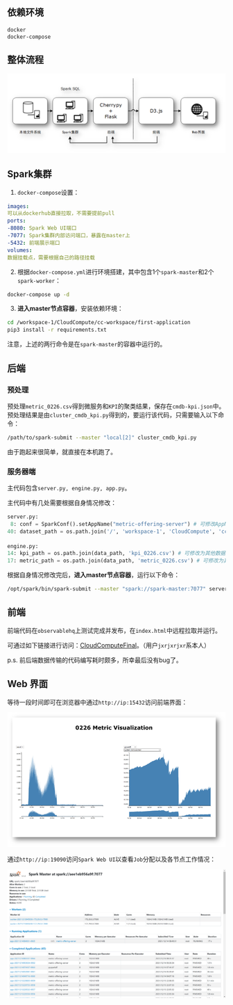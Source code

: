 

## 依赖环境

```
docker
docker-compose
```

## 整体流程

![image-20211214163917361](README.assets/image-20211214163917361.png)

## Spark集群

1. `docker-compose`设置：

```yaml
images:
可以从dockerhub直接拉取，不需要提前pull
ports:
-8080: Spark Web UI端口
-7077: Spark集群内部访问端口，暴露在master上
-5432: 前端展示端口
volumes:
数据挂载点，需要根据自己的路径挂载
```

2. 根据`docker-compose.yml`进行环境搭建，其中包含1个`spark-master`和2个`spark-worker`：

```bash
docker-compose up -d
```

3. **进入master节点容器**，安装依赖环境：

```bash
cd /workspace-1/CloudCompute/cc-workspace/first-application
pip3 install -r requirements.txt
```

​	  注意，上述的两行命令是在`spark-master`的容器中运行的。

## 后端

### 预处理

预处理`metric_0226.csv`得到微服务和`KPI`的聚类结果，保存在`cmdb-kpi.json`中。预处理结果是由`cluster_cmdb_kpi.py`得到的，要运行该代码，只需要输入以下命令：

```bash
/path/to/spark-submit --master "local[2]" cluster_cmdb_kpi.py
```

由于跑起来很简单，就直接在本机跑了。

### 服务器端

主代码包含`server.py, engine.py, app.py`。

主代码中有几处需要根据自身情况修改：

```python
server.py:
 8: conf = SparkConf().setAppName("metric-offering-server") # 可修改AppName
40: dataset_path = os.path.join('/', 'workspace-1', 'CloudCompute', 'cc-workspace', 'data', '0226', 'metric') # 可修改为数据集在master容器中的文件夹位置

engine.py:
14: kpi_path = os.path.join(data_path, 'kpi_0226.csv') # 可修改为其他数据文件
17: metric_path = os.path.join(data_path, 'metric_0226.csv') # 可修改为其他数据文件
```

根据自身情况修改完后，**进入master节点容器**，运行以下命令：

```bash
/opt/spark/bin/spark-submit --master "spark://spark-master:7077" server.py
```

## 前端

前端代码在`observablehq`上测试完成并发布，在`index.html`中远程拉取并运行。

可通过如下链接进行访问：[CloudComputeFinal](https://observablehq.com/@jxrjxrjxr/cloudcomputefinal)。（用户`jxrjxrjxr`系本人）

p.s. 前后端数据传输的代码编写耗时颇多，所幸最后没有bug了。

## Web 界面

等待一段时间即可在浏览器中通过`http://ip:15432`访问前端界面：

![image-20211214164751642](README.assets/image-20211214164751642.png)

通过`http://ip:19090`访问`Spark Web UI`以查看`Job`分配以及各节点工作情况：

![image-20211214165006053](README.assets/image-20211214165006053.png)